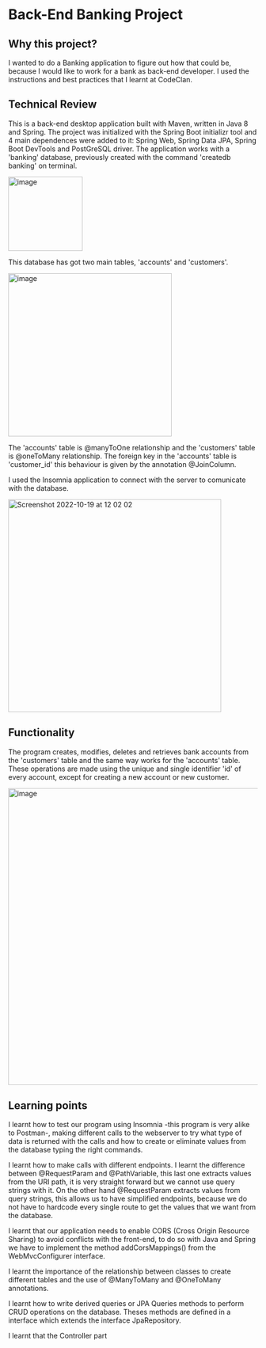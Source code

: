# Back-End Banking Project

## Why this project?

I wanted to do a Banking application to figure out how that could be, because I would like to work for a bank as back-end developer. I used the instructions and best practices that I learnt at CodeClan.

## Technical Review

This is a back-end desktop application built with Maven, written in Java 8 and Spring. The project was initialized with the Spring Boot initializr tool and 4 main dependences were added to it: Spring Web, Spring Data JPA, Spring Boot DevTools and PostGreSQL driver. The application works with a 'banking' database, previously created with the command 'createdb banking' on terminal.

<img width="150" alt="image" src="https://user-images.githubusercontent.com/85517520/196668778-37caaf09-ce49-44be-a343-2a725c05d4d5.png">

This database has got two main tables, 'accounts' and 'customers'. 

<img width="330" alt="image" src="https://user-images.githubusercontent.com/85517520/196669063-e126312e-b08b-433d-b1b0-618dad839f49.png">

The 'accounts' table is @manyToOne relationship and the 'customers' table is @oneToMany relationship. The foreign key in the 'accounts' table is 'customer_id' this behaviour is given by the annotation @JoinColumn.

I used the Insomnia application to connect with the server to comunicate with the database.

<img width="430" alt="Screenshot 2022-10-19 at 12 02 02" src="https://user-images.githubusercontent.com/85517520/196674480-c4785cb0-8813-489b-bcbf-e70a333254f7.png">


## Functionality

The program creates, modifies, deletes and retrieves bank accounts from the 'customers' table and the same way works for the 'accounts' table. These operations are made using the unique and single identifier 'id' of every account, except for creating a new account or new customer.

<img width="600" alt="image" src="https://user-images.githubusercontent.com/85517520/196667541-5b282986-584a-4804-aa26-ccf5405bbc39.png">


## Learning points

I learnt how to test our program using Insomnia -this program is very alike to Postman-, making different calls to the webserver to try what type of data is returned with the calls and how to create or eliminate values from the database typing the right commands. 

I learnt how to make calls with different endpoints. I learnt the difference between @RequestParam and @PathVariable, this last one extracts values from the URI path, it is very straight forward but we cannot use query strings with it. On the other hand @RequestParam extracts values from query strings, this allows us to have simplified endpoints, because we do not have to hardcode every single route to get the values that we want from the database.

I learnt that our application needs to enable CORS (Cross Origin Resource Sharing) to avoid conflicts with the front-end, to do so with Java and Spring we have to implement the method addCorsMappings() from the WebMvcConfigurer interface. 

I learnt the importance of the relationship between classes to create different tables and the use of @ManyToMany and @OneToMany annotations.

I learnt how to write derived queries or JPA Queries methods to perform CRUD operations on the database. Theses methods are defined in a interface which extends the interface JpaRepository.

I learnt that the Controller part 
